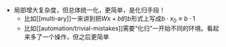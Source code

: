 - 局部增大复杂度，但总体统一化，更简单，是化归手段！
  - 比如[[multi-ary]]一来讲到把$Wx+b$的$b$形式上写成$b \cdot x_0\equiv b\cdot 1$
  - 比如[[automation/trivial-mistakes]]需要“化归”一开始不同的环境。看起来多了一个操作，但之后更简单